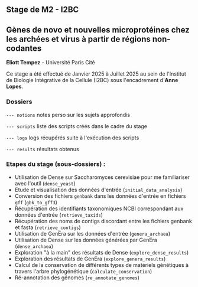 ## Stage de M2 - I2BC
## Gènes de novo et nouvelles microprotéines chez les archées et virus à partir de régions non-codantes
**Eliott Tempez** - Université Paris Cité

Ce stage a été effectué de Janvier 2025 à Juillet 2025 au sein de l'Institut de Biologie Intégrative de la Cellule (I2BC) sous l'encadrement d'**Anne Lopes**. 


### Dossiers
`--- notions` notes perso sur les sujets approfondis

`--- scripts` liste des scripts créés dans le cadre du stage

`--- logs` logs récupérés suite à l'exécution des scripts

`--- results` résultats obtenus


### Etapes du stage (sous-dossiers) :
- Utilisation de Dense sur Saccharomyces cerevisiae pour me familiariser avec l'outil (`dense_yeast`)
- Etude et visualisation des données d'entrée (`initial_data_analysis`)
- Conversion des fichiers `genbank` dans les données d'entrée en fichiers `gff` (`gbk_to_gff3`)
- Récupération des identifiants taxonomiques NCBI correspondant aux données d'entrée (`retrieve_taxids`)
- Récupération des noms de contigs discordant entre les fichiers genbank et fasta (`retrieve_contigs`)
- Utilisation de GenEra sur les données d'entrée (`genera_archaea`)
- Utilisation de Dense sur les données générées par GenEra (`dense_archaea`)
- Exploration "à la main" des résultats de Dense (`explore_dense_results`)
- Exploration des résultats de GenEra (`explore_genera_results`)
- Calcul de la conservation de différents types de matériels génétiques à travers l'arbre phylogénétique (`calculate_conservation`)
- Ré-annotation des génomes (`re_annotate_genomes`)
